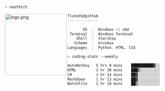 ```zsh
> neofetch
```

<!--img align="left" src="https://github.com/fluteds.png" alt="logo.png" width="200"/>-->
<img align="left" src="https://external-content.duckduckgo.com/iu/?u=https%3A%2F%2F78.media.tumblr.com%2F975fca5f82161b190efdcaa05ffbd4ec%2Ftumblr_p6q6m9TJF01x3p3jmo1_500.png&f=1&nofb=1" alt="logo.png" width="200"/>

```csharp
fluteds@github
--------------

       OS  :  Windows 11 x64
 Terminal  :  Windows Terminal
    Shell  :  Starship
   Scheme  :  Gruvbox
Languages  :  Python, HTML, CSS
```

```zsh
> coding-stats --weekly
```

<!--START_SECTION:waka-->

```txt
AutoHotkey   5 hrs 8 mins    ██████████▓░░░░░░░░░░░░░░   42.93 %
HTML         1 hr 38 mins    ███▒░░░░░░░░░░░░░░░░░░░░░   13.71 %
C#           1 hr 14 mins    ██▓░░░░░░░░░░░░░░░░░░░░░░   10.32 %
Markdown     1 hr 13 mins    ██▓░░░░░░░░░░░░░░░░░░░░░░   10.25 %
Batchfile    1 hr 10 mins    ██▒░░░░░░░░░░░░░░░░░░░░░░   09.79 %
```

<!--END_SECTION:waka-->
